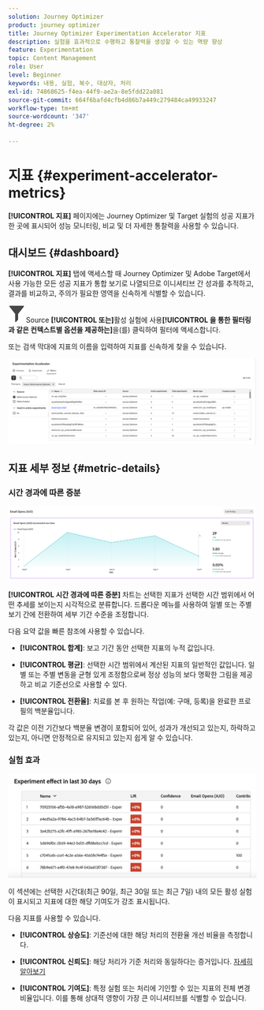 ```yaml
---
solution: Journey Optimizer
product: journey optimizer
title: Journey Optimizer Experimentation Accelerator 지표
description: 실험을 효과적으로 수행하고 통찰력을 생성할 수 있는 역량 향상
feature: Experimentation
topic: Content Management
role: User
level: Beginner
keywords: 내용, 실험, 복수, 대상자, 처리
exl-id: 74868625-f4ea-44f9-ae2a-8e5fdd22a081
source-git-commit: 664f6bafd4cfb4d86b7a449c279484ca49933247
workflow-type: tm+mt
source-wordcount: '347'
ht-degree: 2%

---
```


# 지표 {#experiment-accelerator-metrics}

**[!UICONTROL 지표]** 페이지에는 Journey Optimizer 및 Target 실험의 성공 지표가 한 곳에 표시되어 성능 모니터링, 비교 및 더 자세한 통찰력을 사용할 수 있습니다.

## 대시보드 {#dashboard}

**[!UICONTROL 지표]** 탭에 액세스할 때 Journey Optimizer 및 Adobe Target에서 사용 가능한 모든 성공 지표가 통합 보기로 나열되므로 이니셔티브 간 성과를 추적하고, 결과를 비교하고, 주의가 필요한 영역을 신속하게 식별할 수 있습니다.

![](assets/do-not-localize/Smock_Filter_18_N.svg)Source **[!UICONTROL 또는]**&#x200B;활성 실험에 사용&#x200B;**[!UICONTROL 을 통한 필터링과 같은 컨텍스트별 옵션을 제공하는]**&#x200B;을(를) 클릭하여 필터에 액세스합니다.

또는 검색 막대에 지표의 이름을 입력하여 지표를 신속하게 찾을 수 있습니다.

![](assets/experiment-monitor-metrics.png)

## 지표 세부 정보 {#metric-details}

### 시간 경과에 따른 증분

![](assets/experiment-monitor-metrics-2.png)

**[!UICONTROL 시간 경과에 따른 증분]** 차트는 선택한 지표가 선택한 시간 범위에서 어떤 추세를 보이는지 시각적으로 분류합니다. 드롭다운 메뉴를 사용하여 일별 또는 주별 보기 간에 전환하여 세부 기간 수준을 조정합니다.

다음 요약 값을 빠른 참조에 사용할 수 있습니다.

* **[!UICONTROL 합계]**: 보고 기간 동안 선택한 지표의 누적 값입니다.

* **[!UICONTROL 평균]**: 선택한 시간 범위에서 계산된 지표의 일반적인 값입니다. 일별 또는 주별 변동을 균형 있게 조정함으로써 정상 성능의 보다 명확한 그림을 제공하고 비교 기준선으로 사용할 수 있다.

* **[!UICONTROL 전환율]**: 치료를 본 후 원하는 작업(예: 구매, 등록)을 완료한 프로필의 백분율입니다.

각 값은 이전 기간보다 백분율 변경이 포함되어 있어, 성과가 개선되고 있는지, 하락하고 있는지, 아니면 안정적으로 유지되고 있는지 쉽게 알 수 있습니다.

### 실험 효과

![](assets/experiment-monitor-metrics-3.png)

이 섹션에는 선택한 시간대(최근 90일, 최근 30일 또는 최근 7일) 내의 모든 활성 실험이 표시되고 지표에 대한 해당 기여도가 강조 표시됩니다.

다음 지표를 사용할 수 있습니다.

* **[!UICONTROL 상승도]**: 기준선에 대한 해당 처리의 전환율 개선 비율을 측정합니다.

* **[!UICONTROL 신뢰도]**: 해당 처리가 기준 처리와 동일하다는 증거입니다. [자세히 알아보기](../content-management/experiment-calculations.md#understand-confidence)

* **[!UICONTROL 기여도]**: 특정 실험 또는 처리에 기인할 수 있는 지표의 전체 변경 비율입니다. 이를 통해 상대적 영향이 가장 큰 이니셔티브를 식별할 수 있습니다.
